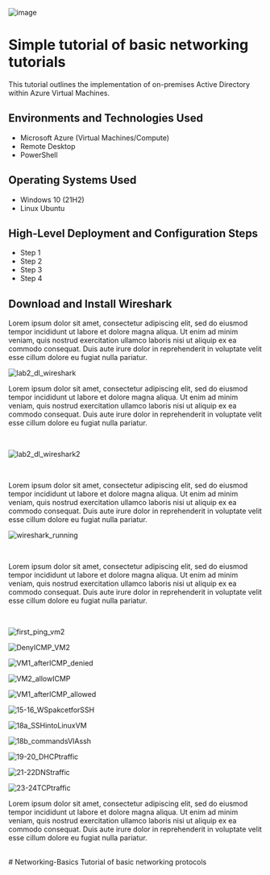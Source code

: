 <p align="center">

</p>

![image](https://github.com/user-attachments/assets/2124d289-817e-4382-bc52-c3c0edff8d58)


<h1>Simple tutorial of basic networking tutorials</h1>
This tutorial outlines the implementation of on-premises Active Directory within Azure Virtual Machines.<br />



<h2>Environments and Technologies Used</h2>

- Microsoft Azure (Virtual Machines/Compute)
- Remote Desktop
- PowerShell

<h2>Operating Systems Used </h2>

- Windows 10 (21H2)
- Linux Ubuntu

<h2>High-Level Deployment and Configuration Steps</h2>

- Step 1
- Step 2
- Step 3
- Step 4

<h2>Download and Install Wireshark</h2>
<p>
Lorem ipsum dolor sit amet, consectetur adipiscing elit, sed do eiusmod tempor incididunt ut labore et dolore magna aliqua. Ut enim ad minim veniam, quis nostrud exercitation ullamco laboris nisi ut aliquip ex ea commodo consequat. Duis aute irure dolor in reprehenderit in voluptate velit esse cillum dolore eu fugiat nulla pariatur.
</p>

 ![lab2_dl_wireshark](https://github.com/user-attachments/assets/5135657e-334c-45ff-a3ce-a0dcacf9fc15)


<p>
Lorem ipsum dolor sit amet, consectetur adipiscing elit, sed do eiusmod tempor incididunt ut labore et dolore magna aliqua. Ut enim ad minim veniam, quis nostrud exercitation ullamco laboris nisi ut aliquip ex ea commodo consequat. Duis aute irure dolor in reprehenderit in voluptate velit esse cillum dolore eu fugiat nulla pariatur.
</p>
<br />

![lab2_dl_wireshark2](https://github.com/user-attachments/assets/43942620-90e6-4348-a0a0-ec208f3fc8cb)

<br/>

<p>
Lorem ipsum dolor sit amet, consectetur adipiscing elit, sed do eiusmod tempor incididunt ut labore et dolore magna aliqua. Ut enim ad minim veniam, quis nostrud exercitation ullamco laboris nisi ut aliquip ex ea commodo consequat. Duis aute irure dolor in reprehenderit in voluptate velit esse cillum dolore eu fugiat nulla pariatur.
</p>

![wireshark_running](https://github.com/user-attachments/assets/9d36dffd-d1e7-4b08-8a51-a5ceb276f14b)

<br/>
<p>
Lorem ipsum dolor sit amet, consectetur adipiscing elit, sed do eiusmod tempor incididunt ut labore et dolore magna aliqua. Ut enim ad minim veniam, quis nostrud exercitation ullamco laboris nisi ut aliquip ex ea commodo consequat. Duis aute irure dolor in reprehenderit in voluptate velit esse cillum dolore eu fugiat nulla pariatur.
</p>
<br />



![first_ping_vm2](https://github.com/user-attachments/assets/a924a8a1-d1e7-4d96-bb20-29bfbfb94072)
<br/>

![DenyICMP_VM2](https://github.com/user-attachments/assets/4ba59405-4e28-4371-96f9-b0489767e906)


![VM1_afterICMP_denied](https://github.com/user-attachments/assets/601b7d96-2dbc-4507-aa6d-d9fb164ec66f)


![VM2_allowICMP](https://github.com/user-attachments/assets/6d1837c3-49b4-4d6c-93a1-60545ca8c51c)


![VM1_afterICMP_allowed](https://github.com/user-attachments/assets/c55d4068-3794-4703-8803-ea194d4dec2f)

![15-16_WSpakcetforSSH](https://github.com/user-attachments/assets/76d558db-d754-413b-986f-99f5e91e466e)


![18a_SSHintoLinuxVM](https://github.com/user-attachments/assets/f5dd38e0-7af4-421f-adf0-562c6dd7af13)

![18b_commandsVIAssh](https://github.com/user-attachments/assets/dec682de-90c3-4102-aa52-8c077b12c88c)

![19-20_DHCPtraffic](https://github.com/user-attachments/assets/d85d880f-4f50-4424-b812-ab8c22eedf91)

![21-22DNStraffic](https://github.com/user-attachments/assets/394e5438-45e7-4f66-9f44-99a0c9558130)

![23-24TCPtraffic](https://github.com/user-attachments/assets/bffb0890-1387-473c-8a40-7b7fb6096f37)


<p>
Lorem ipsum dolor sit amet, consectetur adipiscing elit, sed do eiusmod tempor incididunt ut labore et dolore magna aliqua. Ut enim ad minim veniam, quis nostrud exercitation ullamco laboris nisi ut aliquip ex ea commodo consequat. Duis aute irure dolor in reprehenderit in voluptate velit esse cillum dolore eu fugiat nulla pariatur.
</p>
<br /># Networking-Basics
Tutorial of basic networking protocols
